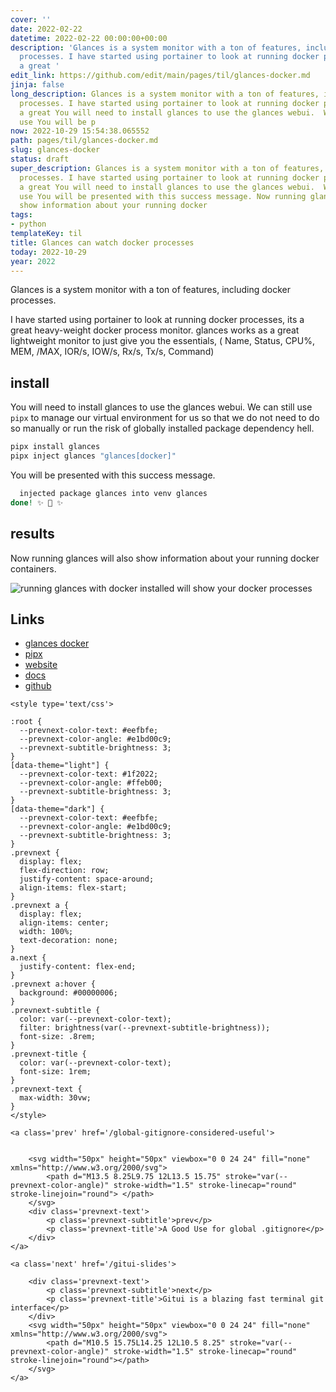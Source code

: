 ```yaml
---
cover: ''
date: 2022-02-22
datetime: 2022-02-22 00:00:00+00:00
description: 'Glances is a system monitor with a ton of features, including docker
  processes. I have started using portainer to look at running docker processes, its
  a great '
edit_link: https://github.com/edit/main/pages/til/glances-docker.md
jinja: false
long_description: Glances is a system monitor with a ton of features, including docker
  processes. I have started using portainer to look at running docker processes, its
  a great You will need to install glances to use the glances webui.  We can still
  use You will be p
now: 2022-10-29 15:54:38.065552
path: pages/til/glances-docker.md
slug: glances-docker
status: draft
super_description: Glances is a system monitor with a ton of features, including docker
  processes. I have started using portainer to look at running docker processes, its
  a great You will need to install glances to use the glances webui.  We can still
  use You will be presented with this success message. Now running glances will also
  show information about your running docker
tags:
- python
templateKey: til
title: Glances can watch docker processes
today: 2022-10-29
year: 2022
---
```


Glances is a system monitor with a ton of features, including docker processes.

I have started using portainer to look at running docker processes, its a great
heavy-weight docker process monitor.  glances works as a great lightweight
monitor to just give you the essentials, ( Name, Status, CPU%, MEM, /MAX,
IOR/s, IOW/s, Rx/s, Tx/s, Command)

## install

You will need to install glances to use the glances webui.  We can still use
`pipx` to manage our virtual environment for us so that we do not need to do so
manually or run the risk of globally installed package dependency hell.

``` bash
pipx install glances
pipx inject glances "glances[docker]"
```

You will be presented with this success message.

``` bash
  injected package glances into venv glances
done! ✨ 🌟 ✨
```

## results

Now running glances will also show information about your running docker
containers.

![running glances with docker installed will show your docker processes](https://images.waylonwalker.com/glances-docker.png)


## Links

* [glances docker](https://glances.readthedocs.io/en/catest/docker.html)
* [pipx](https://pypa.github.io/pipx/)
* [website](https://nicolargo.github.io/glances/)
* [docs](https://glances.readthedocs.io/en/latest/index.html)
* [github](https://github.com/nicolargo/glances)
<div class='prevnext'>

    <style type='text/css'>

    :root {
      --prevnext-color-text: #eefbfe;
      --prevnext-color-angle: #e1bd00c9;
      --prevnext-subtitle-brightness: 3;
    }
    [data-theme="light"] {
      --prevnext-color-text: #1f2022;
      --prevnext-color-angle: #ffeb00;
      --prevnext-subtitle-brightness: 3;
    }
    [data-theme="dark"] {
      --prevnext-color-text: #eefbfe;
      --prevnext-color-angle: #e1bd00c9;
      --prevnext-subtitle-brightness: 3;
    }
    .prevnext {
      display: flex;
      flex-direction: row;
      justify-content: space-around;
      align-items: flex-start;
    }
    .prevnext a {
      display: flex;
      align-items: center;
      width: 100%;
      text-decoration: none;
    }
    a.next {
      justify-content: flex-end;
    }
    .prevnext a:hover {
      background: #00000006;
    }
    .prevnext-subtitle {
      color: var(--prevnext-color-text);
      filter: brightness(var(--prevnext-subtitle-brightness));
      font-size: .8rem;
    }
    .prevnext-title {
      color: var(--prevnext-color-text);
      font-size: 1rem;
    }
    .prevnext-text {
      max-width: 30vw;
    }
    </style>
    
    <a class='prev' href='/global-gitignore-considered-useful'>
    

        <svg width="50px" height="50px" viewbox="0 0 24 24" fill="none" xmlns="http://www.w3.org/2000/svg">
            <path d="M13.5 8.25L9.75 12L13.5 15.75" stroke="var(--prevnext-color-angle)" stroke-width="1.5" stroke-linecap="round" stroke-linejoin="round"> </path>
        </svg>
        <div class='prevnext-text'>
            <p class='prevnext-subtitle'>prev</p>
            <p class='prevnext-title'>A Good Use for global .gitignore</p>
        </div>
    </a>
    
    <a class='next' href='/gitui-slides'>
    
        <div class='prevnext-text'>
            <p class='prevnext-subtitle'>next</p>
            <p class='prevnext-title'>Gitui is a blazing fast terminal git interface</p>
        </div>
        <svg width="50px" height="50px" viewbox="0 0 24 24" fill="none" xmlns="http://www.w3.org/2000/svg">
            <path d="M10.5 15.75L14.25 12L10.5 8.25" stroke="var(--prevnext-color-angle)" stroke-width="1.5" stroke-linecap="round" stroke-linejoin="round"></path>
        </svg>
    </a>
  </div>